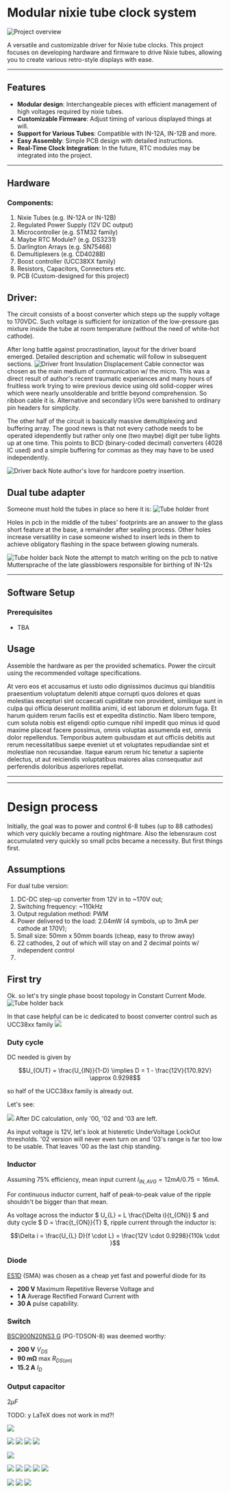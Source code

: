 # Modular nixie tube clock system
![Project overview](files/project_overview.png)

A versatile and customizable driver for Nixie tube clocks. This project focuses on developing hardware and firmware to drive Nixie tubes, allowing you to create various retro-style displays with ease.

---

## Features

- **Modular design**: Interchangeable pieces with efficient management of high voltages required by nixie tubes.
- **Customizable Firmware**: Adjust timing  of various displayed things at will.
- **Support for Various Tubes**: Compatible with IN-12A, IN-12B and more.
- **Easy Assembly**: Simple PCB design with detailed instructions.
- **Real-Time Clock Integration**: In the future, RTC modules may be integrated into the project.

---

## Hardware

### Components:
1. Nixie Tubes (e.g. IN-12A or IN-12B)
2. Regulated Power Supply (12V DC output)
3. Microcontroller (e.g. STM32 family)
4. Maybe RTC Module? (e.g. DS3231)
5. Darlington Arrays (e.g. SN75468)
6. Demultiplexers (e.g. CD4028B)
7. Boost controller (UCC38XX family)
8. Resistors, Capacitors, Connectors etc.
9. PCB (Custom-designed for this project)


## Driver: 
The circuit consists of a boost converter which steps up the supply voltage to 170VDC. Such voltage is sufficient for ionization of the low-pressure gas mixture inside the tube at room temperature (without the need of white-hot cathode). 

After long battle against procrastination, layout for the driver board emerged. Detailed description and schematic will follow in subsequent sections.
![Driver front](/files/NixieDriverEvenSmallerNoDot/img/NixieDriverEvenSmallerNoDot_FRONT.png)
Insulation Displacement Cable connector was chosen as the main medium of communication w/ the micro. This was a direct result of author's recent traumatic experiances and many hours of fruitless work trying to wire previous device using old solid-copper wires which were nearly unsolderable and brittle beyond comprehension. So ribbon cable it is. 
Alternative and secondary I/Os were banished to ordinary pin headers for simplicity.  

The other half of the circuit is basically massive demultiplexing and buffering array. The good news is that not every cathode needs to be operated idependently but rather only one (two maybe) digit per tube lights up at one time. This points to BCD (binary-coded decimal) converters (4028 IC used) and a simple buffering for commas as they may have to be used independently. 

![Driver back](/files/NixieDriverEvenSmallerNoDot/img/NixieDriverEvenSmallerNoDot_BACK.png)
Note author's love for hardcore poetry insertion.


## Dual tube adapter
Someone must hold the tubes in place so here it is:
![Tube holder front](/files/NixieDriverTwoTubes/img/NixieDriverTwoTubes_FRONT.png)

Holes in pcb in the middle of the tubes' footprints are an answer to the glass short feature at the base, a remainder after sealing process. 
Other holes increase versatility in case someone wished to insert leds in them to achieve obligatory flashing in the space between glowing numerals. 

![Tube holder back](/files/NixieDriverTwoTubes/img/NixieDriverTwoTubes_BACK.png)
Note the attempt to match writing on the pcb to native Muttersprache of the late glassblowers responsible for birthing of IN-12s


---

## Software Setup

### Prerequisites
- TBA


## Usage
Assemble the hardware as per the provided schematics.
Power the circuit using the recommended voltage specifications.

At vero eos et accusamus et iusto odio dignissimos ducimus qui blanditiis praesentium voluptatum deleniti atque corrupti quos dolores et quas molestias excepturi sint occaecati cupiditate non provident, similique sunt in culpa qui officia deserunt mollitia animi, id est laborum et dolorum fuga. Et harum quidem rerum facilis est et expedita distinctio. Nam libero tempore, cum soluta nobis est eligendi optio cumque nihil impedit quo minus id quod maxime placeat facere possimus, omnis voluptas assumenda est, omnis dolor repellendus. Temporibus autem quibusdam et aut officiis debitis aut rerum necessitatibus saepe eveniet ut et voluptates repudiandae sint et molestiae non recusandae. Itaque earum rerum hic tenetur a sapiente delectus, ut aut reiciendis voluptatibus maiores alias consequatur aut perferendis doloribus asperiores repellat. 

---
---



# Design process
Initially, the goal was to power and control 6-8 tubes (up to 88 cathodes) which very quickly became a routing nightmare. Also the lebensraum cost accumulated very quickly so small pcbs became a necessity. 
But first things first. 

## Assumptions
For dual tube version:
1. DC-DC step-up converter from 12V in to ~170V out;
2. Switching frequency: ~110kHz
3. Output regulation method: PWM 
4. Power delivered to the load: 2.04mW (4 symbols, up to 3mA per cathode at 170V);
5. Small size: 50mm x 50mm boards (cheap, easy to throw away)
6. 22 cathodes, 2 out of which will stay on and 2 decimal points w/ independent control
7.  

## First try
Ok. so let's try single phase boost topology in Constant Current Mode. 
![Tube holder back](/files/NixieDriverEvenSmallerNoDot/img/NixieDriverModule_SchBoost.png)

In that case helpful can be ic dedicated to boost converter control such as UCC38xx family
![](files/NixieDriverEvenSmallerNoDot/img/NixieDriverModule_SchDriver.png)

### Duty cycle
DC needed is given by
```math
U_{OUT} = \frac{U_{IN}}{1-D}  \implies  D = 1 - \frac{12V}{170.92V} \approx 0.9298
```
so half of the UCC38xx family is already out. 

Let's see: 
<!-- <img src="NixieDriverModule_UCC38xxComp.png" alt="UCC38xx family comparison" > -->
![](files/NixieDriverEvenSmallerNoDot/img/NixieDriverModule_SchCtrlNote.png)
After DC calculation, only '00, '02 and '03 are left. 

As input voltage is 12V, let's look at histeretic UnderVoltage LockOut thresholds. '02 version will never even turn on and '03's range is far too low to be usable. That leaves '00 as the last chip standing. 


### Inductor
Assuming 75% efficiency, mean input current $` I_{IN,AVG} = 12mA / 0.75 = 16mA`$. 

For continuous inductor current, half of peak-to-peak value of the ripple shouldn't be bigger than that mean.

As voltage across the inductor $` U_{L} = L \frac{\Delta i}{t_{ON}} `$ and duty cycle $` D = \frac{t_{ON}}{T} `$, ripple current through the inductor is: 
```math
\Delta i = \frac{U_{L} D}{f \cdot L} = \frac{12V \cdot 0.9298}{110k \cdot }
```

### Diode
[ES1D](https://www.onsemi.com/pdf/datasheet/es1d-d.pdf) (SMA) was chosen as a cheap yet fast and powerful diode for its 
- **200 V** Maximum Repetitive Reverse Voltage and
- **1 A** Average Rectified Forward Current with
- **30 A** pulse capability. 

### Switch
[BSC900N20NS3 G](https://www.infineon.com/dgdl/Infineon-BSC900N20NS3-DS-v02_02-en.pdf?fileId=db3a30432ad629a6012b144f6b0619db) (PG-TDSON-8) was deemed worthy: 

- **200 V** $`V_{DS}`$ 
- **90 mΩ** max $`R_{DS(on)}`$ 
- **15.2 A** $`I_{D}`$ 


### Output capacitor
$`2 \mu F`$ 




TODO:  y LaTeX does not work in md?!


![](files/NixieDriverEvenSmallerNoDot/img/NixieDriverModule_AllLayers.png)



![](files/NixieDriverEvenSmallerNoDot/img/NixieDriverModule_SchIO.png)
![](files/NixieDriverEvenSmallerNoDot/img/NixieDriverModule_SchOuts.png)
![](files/NixieDriverEvenSmallerNoDot/img/NixieDriverModule_SchDemux.png)
![](files/NixieDriverEvenSmallerNoDot/img/NixieDriverModule_SchTransArray.png)

![](img/NixieDriverTwoTubes_ANGLE.png)

![](files/NixieDriverEvenSmallerNoDot/img/NixieDriverEvenSmallerNoDot_ANGLE.png)
![](files/NixieDriverEvenSmallerNoDot/img/NixieDriverEvenSmallerNoDot_BACK_blank.png)
![](files/NixieDriverEvenSmallerNoDot/img/NixieDriverEvenSmallerNoDot_FRONT_blank.png)
![](files/NixieDriverEvenSmallerNoDot/img/NixieDriverEvenSmallerNoDot_LEFT.png)
![](files/NixieDriverEvenSmallerNoDot/img/NixieDriverEvenSmallerNoDot_TOP.png)

![](files/NixieDriverEvenSmallerNoDot/img/NixieDriverModule_DIMs.png)
![](files/NixieDriverEvenSmallerNoDot/img/NixieDriverModule_FabBack.png)
![](files/NixieDriverEvenSmallerNoDot/img/NixieDriverModule_FabFront.png)
